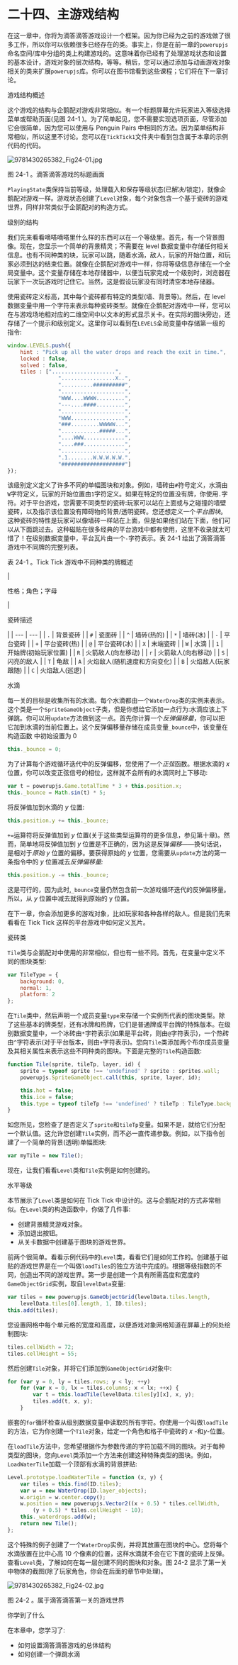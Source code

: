 # 二十四、主游戏结构

在这一章中，你将为滴答滴答游戏设计一个框架。因为你已经为之前的游戏做了很多工作，所以你可以依赖很多已经存在的类。事实上，你是在前一章的`powerupjs`命名空间/库中分组的类上构建游戏的。这意味着你已经有了处理游戏状态和设置的基本设计，游戏对象的层次结构，等等。稍后，您可以通过添加与动画游戏对象相关的类来扩展`powerupjs`库。你可以在图书馆看到这些课程；它们将在下一章讨论。

游戏结构概述

这个游戏的结构与企鹅配对游戏非常相似。有一个标题屏幕允许玩家进入等级选择菜单或帮助页面(见图 24-1 )。为了简单起见，您不需要实现选项页面，尽管添加它会很简单，因为您可以使用与 Penguin Pairs 中相同的方法。因为菜单结构非常相似，所以这里不讨论。您可以在`TickTick1`文件夹中看到包含属于本章的示例代码的代码。

![9781430265382_Fig24-01.jpg](img/9781430265382_Fig24-01.jpg)

图 24-1 。滴答滴答游戏的标题画面

`PlayingState`类保持当前等级，处理载入和保存等级状态(已解决/锁定)，就像企鹅配对游戏一样。游戏状态创建了`Level`对象，每个对象包含一个基于瓷砖的游戏世界，同样非常类似于企鹅配对的构造方式。

级别的结构

我们先来看看嘀嗒嘀嗒里什么样的东西可以在一个等级里。首先，有一个背景图像。现在，您显示一个简单的背景精灵；不需要在 level 数据变量中存储任何相关信息。也有不同种类的块，玩家可以跳，随着水滴，敌人，玩家的开始位置，和玩家必须到达的结束位置。就像在企鹅配对游戏中一样，你将等级信息存储在一个全局变量中。这个变量存储在本地存储器中，以便当玩家完成一个级别时，浏览器在玩家下一次玩游戏时记住它。当然，这是假设玩家没有同时清空本地存储器。

使用瓷砖定义标高，其中每个瓷砖都有特定的类型(墙、背景等)。然后，在 level 数据变量中用一个字符来表示每种瓷砖类型。就像在企鹅配对游戏中一样，您可以在与游戏场地相对应的二维空间中以文本的形式显示关卡。在实际的图块旁边，还存储了一个提示和级别定义。这里你可以看到在`LEVELS`全局变量中存储第一级的指令:

```js
window.LEVELS.push({
    hint : "Pick up all the water drops and reach the exit in time.",
    locked : false,
    solved : false,
    tiles : ["....................",
                ".................X..",
                "..........##########",
                "....................",
                "WWW....WWWW.........",
                "---....####.........",
                "....................",
                "WWW.................",
                "###.........WWWWW...",
                "............#####...",
                "....WWW.............",
                "....###.............",
                "....................",
                ".1........W.W.W.W.W.",
                "####################"]
});

```

该级别定义定义了许多不同的单幅图块和对象。例如，墙砖由`#`符号定义，水滴由`W`字符定义，玩家的开始位置由`1`字符定义。如果在特定的位置没有牌，你使用`.`字符。对于平台游戏，您需要不同类型的瓷砖:玩家可以站在上面或与之碰撞的墙壁瓷砖，以及指示该位置没有障碍物的背景/透明瓷砖。您还想定义一个*平台图块*。这种瓷砖的特性是玩家可以像墙砖一样站在上面，但是如果他们站在下面，他们可以从下面跳过去。这种磁贴在很多经典的平台游戏中都有使用，这里不收录就太可惜了！在级别数据变量中，平台瓦片由一个`-`字符表示。表 24-1 给出了滴答滴答游戏中不同牌的完整列表。

表 24-1 。Tick Tick 游戏中不同种类的牌概述

| 

性格；角色；字母

 | 

瓷砖描述

 |
| --- | --- |
| `.` | 背景瓷砖 |
| `#` | 瓷面砖 |
| `^` | 墙砖(热的) |
| `*` | 墙砖(冰) |
| `-` | 平台瓷砖 |
| `+` | 平台瓷砖(热) |
| `@` | 平台瓷砖(冰) |
| `X` | 末端瓷砖 |
| `W` | 水滴 |
| `1` | 开始牌(初始玩家位置) |
| `R` | 火箭敌人(向左移动) |
| `r` | 火箭敌人(向右移动) |
| `S` | 闪亮的敌人 |
| `T` | 龟敌 |
| `A` | 火焰敌人(随机速度和方向变化) |
| `B` | 火焰敌人(玩家跟随) |
| `C` | 火焰敌人(巡逻) |

水滴

每一关的目标是收集所有的水滴。每个水滴都由一个`WaterDrop`类的实例来表示。这个类是一个`SpriteGameObject`子类，但是你想给它添加一点行为:水滴应该上下弹跳。你可以用`update`方法做到这一点。首先你计算一个*反弹偏移量*，你可以把它加到水滴的当前位置上。这个反弹偏移量存储在成员变量`_bounce`中，该变量在构造函数 中初始设置为 0

```js
this._bounce = 0;

```

为了计算每个游戏循环迭代中的反弹偏移，您使用了一个*正弦*函数。根据水滴的 *x* 位置，你可以改变正弦信号的相位，这样就不会所有的水滴同时上下移动:

```js
var t = powerupjs.Game.totalTime * 3 + this.position.x;
this._bounce = Math.sin(t) * 5;

```

将反弹值加到水滴的 *y* 位置:

```js
this.position.y += this._bounce;

```

`+=`运算符将反弹值加到 *y* 位置(关于这些类型运算符的更多信息，参见第十章)。然而，简单地将反弹值加到 *y* 位置是不正确的，因为这是反弹*偏移*——换句话说，是相对于*原始 y* 位置的偏移。要获得原始的 *y* 位置，您需要从`update`方法的第一条指令中的 *y* 位置减去*反弹偏移量:*

```js
this.position.y -= this._bounce;

```

这是可行的，因为此时,`_bounce`变量仍然包含前一次游戏循环迭代的反弹偏移量。所以，从 *y* 位置中减去就得到原始的 y 位置。

在下一章，你会添加更多的游戏对象，比如玩家和各种各样的敌人。但是我们先来看看在 Tick Tick 这样的平台游戏中如何定义瓦片。

瓷砖类

`Tile`类与企鹅配对中使用的非常相似，但也有一些不同。首先，在变量中定义不同的图块类型:

```js
var TileType = {
    background: 0,
    normal: 1,
    platform: 2
};

```

在`Tile`类中，然后声明一个成员变量`type`来存储一个实例所代表的图块类型。除了这些基本的牌类型，还有冰牌和热牌，它们是普通牌或平台牌的特殊版本。在级别数据变量中，一个冰砖由`*`字符表示(如果是平台砖，则由`@`字符表示)，一个热砖由`^`字符表示(对于平台版本，则由`+`字符表示)。您向`Tile`类添加两个布尔成员变量及其相关属性来表示这些不同种类的图块。下面是完整的`Tile`构造函数:

```js
function Tile(sprite, tileTp, layer, id) {
    sprite = typeof sprite !== 'undefined' ? sprite : sprites.wall;
    powerupjs.SpriteGameObject.call(this, sprite, layer, id);

    this.hot = false;
    this.ice = false;
    this.type = typeof tileTp !== 'undefined' ? tileTp : TileType.background;
}

```

如您所见，您检查了是否定义了`sprite`和`tileTp`变量。如果不是，就给它们分配一个默认值。这允许您创建`Tile`实例，而不必一直传递参数。例如，以下指令创建了一个简单的背景(透明)单幅图块:

```js
var myTile = new Tile();

```

现在，让我们看看`Level`类和`Tile`实例是如何创建的。

水平等级

本节展示了`Level`类是如何在 Tick Tick 中设计的。这与企鹅配对的方式非常相似。在`Level`类的构造函数中，你做了几件事:

*   创建背景精灵游戏对象。
*   添加退出按钮。
*   从关卡数据中创建基于图块的游戏世界。

前两个很简单。看看示例代码中的`Level`类，看看它们是如何工作的。创建基于磁贴的游戏世界是在一个叫做`loadTiles`的独立方法中完成的。根据等级指数的不同，创造出不同的游戏世界。第一步是创建一个具有所需高度和宽度的`GameObjectGrid`实例，取自`levelData`变量:

```js
var tiles = new powerupjs.GameObjectGrid(levelData.tiles.length,
    levelData.tiles[0].length, 1, ID.tiles);
this.add(tiles);

```

您设置网格中每个单元格的宽度和高度，以便游戏对象网格知道在屏幕上的何处绘制图块:

```js
tiles.cellWidth = 72;
tiles.cellHeight = 55;

```

然后创建`Tile`对象，并将它们添加到`GameObjectGrid`对象中:

```js
for (var y = 0, ly = tiles.rows; y < ly; ++y)
    for (var x = 0, lx = tiles.columns; x < lx; ++x) {
        var t = this.loadTile(levelData.tiles[y][x], x, y);
        tiles.add(t, x, y);
    }

```

嵌套的`for`循环检查从级别数据变量中读取的所有字符。你使用一个叫做`loadTile`的方法，它为你创建一个`Tile`对象，给定一个角色和格子中瓷砖的 *x* -和*y*-位置。

在`loadTile`方法中，您希望根据作为参数传递的字符加载不同的图块。对于每种类型的图块，您向`Level`类添加一个方法来创建这种特殊类型的图块。例如，`LoadWaterTile`加载一个顶部有水滴的背景拼贴:

```js
Level.prototype.loadWaterTile = function (x, y) {
    var tiles = this.find(ID.tiles);
    var w = new WaterDrop(ID.layer_objects);
    w.origin = w.center.copy();
    w.position = new powerupjs.Vector2((x + 0.5) * tiles.cellWidth,
        (y + 0.5) * tiles.cellHeight - 10);
    this._waterdrops.add(w);
    return new Tile();
};

```

这个特殊的例子创建了一个`WaterDrop`实例，并将其放置在图块的中心。您将每个水滴放置在比中心高 10 个像素的位置，这样水滴就不会在它下面的瓷砖上反弹。查看`Level`类，了解如何在每一层创建不同的图块和对象。图 24-2 显示了第一关中物体的截图(除了玩家角色，你会在后面的章节中处理)。

![9781430265382_Fig24-02.jpg](img/9781430265382_Fig24-02.jpg)

图 24-2 。属于滴答滴答第一关的游戏世界

你学到了什么

在本章中，您学习了:

*   如何设置滴答滴答游戏的总体结构
*   如何创建一个弹跳水滴